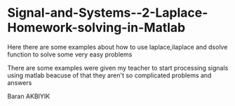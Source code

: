# Signal-and-Systems--2-Laplace-Homework-solving-in-Matlab
Here there are some examples about how to use laplace,ilaplace and dsolve function to solve some very easy problems

There are some examples were given my teacher to start processing signals using matlab beacuse of that they aren't so complicated problems and answers

Baran AKBIYIK
